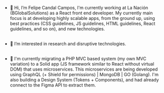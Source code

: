 - 👋 Hi, I’m Felipe Candal Campos, I'm currently working at La Nación (BGlobalSolutions) as a React front end developer.
My currently main focus is at developing highly scalable apps, from the ground up, using best practices
(CSS guidelines, JS guidelines, HTML guidelines, React guidelines, and so on), and new technologies. <br /> <br />

- 👀 I’m interested in research and disruptive technologies. <br /><br />
- 🌱 I'm currently migrating a PHP MVC based system (my own MVC variation) to a
Solid app (JS framework similar to React without virtual DOM) that uses microservices.
This microservices are being developed using GraphQL (+ Shield for permissions) | MongoDB | GO (Golang).
I'm also building a Design System (Tokens + Components), and had already connect to the Figma API to extract them.

<!---
felicandalc/felicandalc is a ✨ special ✨ repository because its `README.md` (this file) appears on your GitHub profile.
You can click the Preview link to take a look at your changes.
--->
